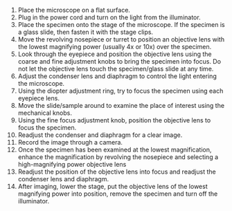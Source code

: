 1.	Place the microscope on a flat surface.<br>
2.	Plug in the power cord and turn on the light from the illuminator.<br>
3.	Place the specimen onto the stage of the microscope.  If the specimen is a glass slide, then fasten it with the stage clips. <br>
4.	Move the revolving nosepiece or turret to position an objective lens with the lowest magnifying power (usually 4x or 10x) over the specimen.<br>
5.	Look through the eyepiece and position the objective lens using the coarse and fine adjustment knobs to bring the specimen into focus.  Do not let the objective lens touch the specimen/glass slide at any time.<br>
6.	Adjust the condenser lens and diaphragm to control the light entering the microscope.<br>
7.	Using the diopter adjustment ring, try to focus the specimen using each eyepiece lens.<br>
8.	Move the slide/sample around to examine the place of interest using the mechanical knobs.<br>
9.	Using the fine focus adjustment knob, position the objective lens to focus the specimen.<br>
10.	Readjust the condenser and diaphragm for a clear image.<br>
11.	Record the image through a camera.<br>
12.	Once the specimen has been examined at the lowest magnification, enhance the magnification by revolving the nosepiece and selecting a high-magnifying power objective lens<br>
13.	Readjust the position of the objective lens into focus and readjust the condenser lens and diaphragm.<br>
14.	After imaging, lower the stage, put the objective lens of the lowest magnifying power into position, remove the specimen and turn off the illuminator.